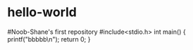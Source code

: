 # hello-world
#Noob-Shane's first repository
#include<stdio.h>
int main()
{
  printf("bbbbb\n");
  return 0;
}

